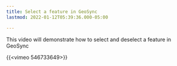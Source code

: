 ```yaml
---
title: Select a feature in GeoSync
lastmod: 2022-01-12T05:39:36.000-05:00

---
```

This video will demonstrate how to select and deselect a feature in GeoSync

{{<vimeo 546733649>}}